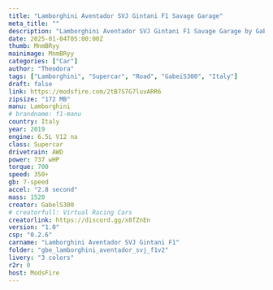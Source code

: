 ```yaml
---
title: "Lamborghini Aventador SVJ Gintani F1 Savage Garage"
meta_title: ""
description: "Lamborghini Aventador SVJ Gintani F1 Savage Garage by GabeiS300"
date: 2025-01-04T05:00:00Z
thumb: MnmBRyy
mainimage: MnmBRyy
categories: ["Car"]
author: "Theodora"
tags: ["Lamborghini", "Supercar", "Road", "GabeiS300", "Italy"]
draft: false
link: https://modsfire.com/2tB7S7G7luvARR6
zipsize: "172 MB"
manu: Lamborghini
# brandname: f1-manu
country: Italy
year: 2019
engine: 6.5L V12 na
class: Supercar
drivetrain: AWD
power: 737 wHP
torque: 700
speed: 350+
gb: 7-speed
accel: "2.8 second"
mass: 1520
creator: GabelS300
# creatorfull: Virtual Racing Cars
creatorlink: https://discord.gg/x8fZnEn
version: "1.0"
csp: "0.2.6"
carname: "Lamborghini Aventador SVJ Gintani F1"
folder: "gbe_lamborghini_aventador_svj_f1v2"
livery: "3 colors"
r2r: 0
host: ModsFire
---
```

